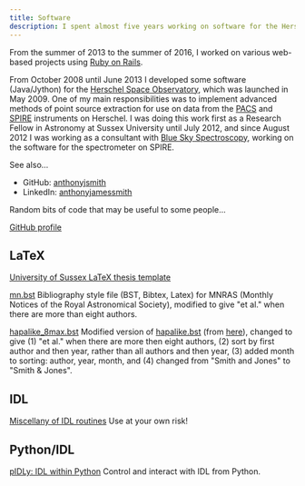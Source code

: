 ```yaml
---
title: Software
description: I spent almost five years working on software for the Herschel Space Observatory, followed by three years on various web-based projects with Ruby on Rails.
---
```

From the summer of 2013 to the summer of 2016, I worked on various web-based projects using [Ruby on Rails](http://rubyonrails.org/).

From October 2008 until June 2013 I developed some software (Java/Jython) for the [Herschel Space Observatory](http://sci.esa.int/science-e/www/area/index.cfm?fareaid=16), which was launched in May 2009. One of my main responsibilities was to implement advanced methods of point source extraction for use on data from the [PACS](http://pacs.ster.kuleuven.ac.be/) and [SPIRE](http://www.spire.rl.ac.uk/) instruments on Herschel. I was doing this work first as a Research Fellow in Astronomy at Sussex University until July 2012, and since August 2012 I was working as a consultant with [Blue Sky Spectroscopy](http://blueskyspectroscopy.com/), working on the software for the spectrometer on SPIRE.

See also...

* GitHub: [anthonyjsmith](https://github.com/anthonyjsmith)
* LinkedIn: [anthonyjamessmith](http://www.linkedin.com/in/anthonyjamessmith)

Random bits of code that may be useful to some people...

[GitHub profile](https://github.com/anthonyjsmith/)

## LaTeX

[University of Sussex LaTeX thesis template](https://github.com/anthonyjsmith/usthesis)

[mn.bst](/assets/mn.bst) Bibliography style file (BST, Bibtex, Latex) for MNRAS (Monthly Notices of the Royal Astronomical Society), modified to give "et al." when there are more than eight authors.

[hapalike_8max.bst](/assets/hapalike_8max.bst) Modified version of [hapalike.bst](http://arxiv.org/hypertex/bibstyles/hapalike.bst) (from [here](http://arxiv.org/hypertex/bibstyles/)), changed to give (1) "et al." when there are more then eight authors, (2) sort by first author and then year, rather than all authors and then year, (3) added month to sorting: author, year, month, and (4) changed from "Smith and Jones" to "Smith &amp; Jones".

## IDL

[Miscellany of IDL routines](http://www.anthonysmith.me.uk/ajs/) Use at your own risk!

## Python/IDL

[pIDLy: IDL within Python](https://github.com/anthonyjsmith/pIDLy) Control and interact with IDL from Python.

